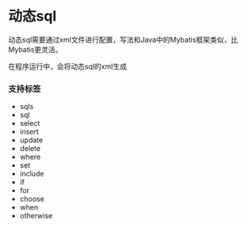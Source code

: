 # 动态sql

动态sql需要通过xml文件进行配置，写法和Java中的Mybatis框架类似，比Mybatis更灵活。

在程序运行中，会将动态sql的xml生成


### 支持标签

- sqls
- sql 
- select
- insert
- update
- delete
- where
- set
- include
- if
- for
- choose
- when
- otherwise

